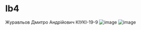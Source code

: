 # lb4
Журавльов Дмитро Андрійович КІУКІ-19-9
![image](https://user-images.githubusercontent.com/65742413/232857475-6d813168-d0c6-4df6-a6fb-b6111d778044.png)
![image](https://user-images.githubusercontent.com/65742413/232857793-beefd425-4dcc-44b4-9fa7-373c4516801c.png)
